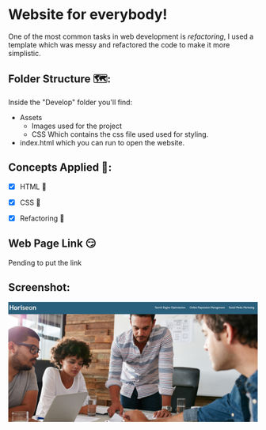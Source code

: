 # Website for everybody!
One of the most common tasks in web development is *refactoring*, I used a template which was messy and refactored the code to make it more simplistic. 

## Folder Structure 🗺️:
Inside the "Develop" folder you'll find:
- Assets 
    - Images used for the project
    - CSS Which contains the css file used used for styling.
- index.html which you can run to open the website.

## Concepts Applied 🧐:
- [x] HTML 🦴

- [x] CSS 🎨

- [x] Refactoring 🤔

## Web Page Link 😏
Pending to put the link

## Screenshot:
![image](./Develop/assets/images/website-for-everybody.png)